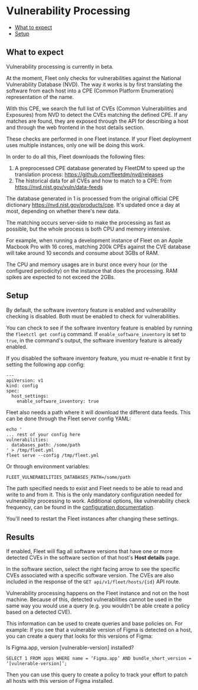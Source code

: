 # Vulnerability Processing
- [What to expect](#what-to-expect)
- [Setup](#setup)

## What to expect

Vulnerability processing is currently in beta.

At the moment, Fleet only checks for vulnerabilities against the National Vulnerability Database (NVD). The way it works is by 
first translating the software from each host into a CPE (Common Platform Enumeration) representation of the name.

With this CPE, we search the full list of CVEs (Common Vulnerabilities and Exposures) from NVD to detect the CVEs matching
the defined CPE. If any matches are found, they are exposed through the API for describing a host and through the
web frontend in the host details section.

These checks are performed in one Fleet instance. If your Fleet deployment uses multiple instances, only one will be doing
this work.

In order to do all this, Fleet downloads the following files:

1. A preprocessed CPE database generated by FleetDM to speed up the translation process: https://github.com/fleetdm/nvd/releases
2. The historical data for all CVEs and how to match to a CPE: from https://nvd.nist.gov/vuln/data-feeds

The database generated in 1 is processed from the original official CPE dictionary https://nvd.nist.gov/products/cpe. It's
updated once a day at most, depending on whether there's new data.

The matching occurs server-side to make the processing as fast as possible, but the whole process is both CPU and memory intensive.

For example, when running a development instance of Fleet on an Apple Macbook Pro with 16 cores, matching 200k CPEs against the CVE database will take around 10 seconds and consume about 3GBs of RAM. 

The CPU and memory usages are in burst once every hour (or the configured periodicity) on the instance that does the processing. RAM spikes are expected to not exceed the 2GBs.

## Setup

By default, the software inventory feature is enabled and vulnerability checking is disabled. Both must be enabled to check for vulnerabilities.

You can check to see if the software inventory feature is enabled by running the `fleetctl get config` command. If `enable_software_inventory` is set to `true`, in the command's output, the software inventory feature is already enabled.

If you disabled the software inventory feature, you must re-enable it first by setting the following app config:

```
---
apiVersion: v1
kind: config
spec:
  host_settings:
    enable_software_inventory: true
```

Fleet also needs a path where it will download the different data feeds. This can be done through the Fleet server config
YAML:

```
echo '
... rest of your config here
vulnerabilities:
  databases_path: /some/path
' > /tmp/fleet.yml
fleet serve --config /tmp/fleet.yml
```

Or through environment variables:

```
FLEET_VULNERABILITIES_DATABASES_PATH=/some/path
```

The path specified needs to exist and Fleet needs to be able to read and write to and from it. This is the only mandatory
configuration needed for vulnerability processing to work. Additional options, like vulnerability check frequency, can be
found in the [configuration documentation](../02-Deploying/02-Configuration.md#vulnerabilities).

You'll need to restart the Fleet instances after changing these settings.

## Results

If enabled, Fleet will flag all software versions that have one or more detected CVEs in the software section of that host's **Host details** page. 

In the software section, select the right facing arrow to see the specific CVEs associated with a specific software version. The CVEs are also included in the response of the `GET api/v1/fleet/hosts/{id}` API route.

Vulnerability processing happens on the Fleet instance and not on the host machine. Because of this, detected vulnerabilities cannot be used in the same way you would use a query (e.g. you wouldn't be able create a policy based on a detected CVE).

This information can be used to create queries and base policies on. For example: If you see that a vulnerable version of Figma is detected on a host, you can create a query that looks for this versions of Figma:

Is Figma.app, version [vulnerable-version] installed?

`SELECT 1 FROM apps WHERE name = ‘Figma.app’ AND bundle_short_version = ‘[vulnerable-version]’;`

Then you can use this query to create a policy to track your effort to patch all hosts with this version of Figma installed.
